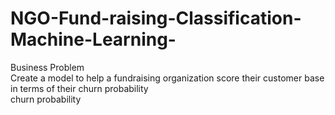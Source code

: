 # NGO-Fund-raising-Classification-Machine-Learning-

Business Problem	
Create a model to help a fundraising organization score their customer base  in terms of their churn probability	
churn probability	
